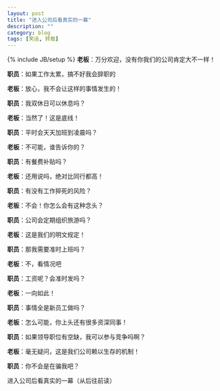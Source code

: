 ```yaml
---
layout: post
title: "进入公司后看真实的一幕"
description: ""
category: blog
tags: [笑话, 转载]
---
```

{% include JB/setup %}
**老板**：万分欢迎，没有你我们的公司肯定大不一样！

**职员**：如果工作太累，搞不好我会辞职的

**老板**：放心，我不会让这样的事情发生的！

**职员**：我双休日可以休息吗？

**老板**：当然了！这是底线！

**职员**：平时会天天加班到凌晨吗？

**老板**：不可能，谁告诉你的？

**职员**：有餐费补贴吗？

**老板**：还用说吗，绝对比同行都高！

**职员**：有没有工作猝死的风险？

**老板**：不会！你怎么会有这种念头？

**职员**：公司会定期组织旅游吗？

**老板**：这是我们的明文规定！

**职员**：那我需要准时上班吗？

**老板**：不，看情况吧

**职员**：工资呢？会准时发吗？

**老板**：一向如此！

**职员**：事情全是新员工做吗？

**老板**：怎么可能，你上头还有很多资深同事！

**职员**：如果领导职位有空缺，我可以参与竞争吗啊？

**老板**：毫无疑问，这是我们公司赖以生存的机制！

**职员**：你不会是在骗我吧？

<p>进入公司后看真实的一幕（从后往前读）</p>
